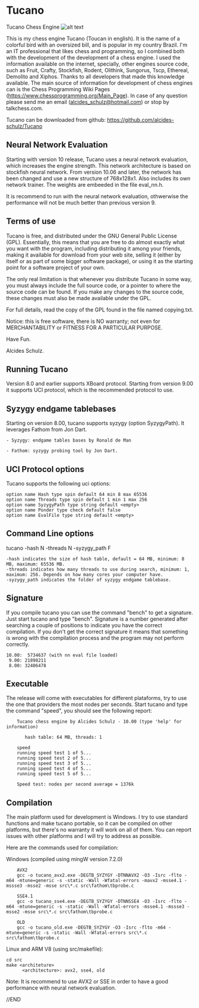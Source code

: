 # Tucano
Tucano Chess Engine ![alt text](image/tucano.bmp "Tucano")

This is my chess engine Tucano (Toucan in english). It is the name of a colorful bird with an oversized bill, and is popular in my country Brazil. 
I'm an IT professional that likes chess and programming, so I combined both with the development of the development of a chess engine. 
I used the information available on the internet, specially, other engines source code, such as Fruit, Crafty, Stockfish, Rodent, Olithink, Sungorus, Tscp, Ethereal, Demolito and Xiphos.
Thanks to all developers that made this knowledge available.
The main source of information for development of chess engines can is the Chess Programming Wiki Pages (https://www.chessprogramming.org/Main_Page).
In case of any question please send me an email (alcides_schulz@hotmail.com) or stop by talkchess.com.

Tucano can be downloaded from github: https://github.com/alcides-schulz/Tucano

Neural Network Evaluation
-------------------------
Starting with version 10 release, Tucano uses a neural network evaluation, which increases the engine strength. This network architecture is based on stockfish neural network.
From version 10.06 and later, the network has been changed and use a new structure of 768x128x1. Also includes its own network trainer. The weights are embeeded in the file eval_nn.h.

It is recommend to run with the neural network evaluation, othwerwise the performance will not be much better than previous version 9.

Terms of use
------------
Tucano is free, and distributed under the GNU General Public License (GPL). Essentially, this means that you are free to do almost exactly what you want with the program, including distributing it among your friends, making it available for download from your web site, selling it (either by itself or as part of some bigger software package), or using it as the starting point for a software project of your own.

The only real limitation is that whenever you distribute Tucano in some way, you must always include the full source code, or a pointer to where the source code can be found. If you make any changes to the source code, these changes must also be made available under the GPL.

For full details, read the copy of the GPL found in the file named copying.txt.

Notice: this is free software, there is NO warranty; not even for MERCHANTABILITY or FITNESS FOR A PARTICULAR PURPOSE.

Have Fun.

Alcides Schulz.

Running Tucano
--------------
Version 8.0 and earlier supports XBoard protocol.
Starting from version 9.00 it supports UCI protocol, which is the recommended protocol to use.

Syzygy endgame tablebases
-------------------------
Starting on version 8.00, tucano supports syzygy (option SyzygyPath). It leverages Fathom from Jon Dart.

    - Syzygy: endgame tables bases by Ronald de Man
    
    - Fathom: syzygy probing tool by Jon Dart.
    
    
UCI Protocol options
--------------------
Tucano supports the following uci options:

    option name Hash type spin default 64 min 8 max 65536
    option name Threads type spin default 1 min 1 max 256
    option name SyzygyPath type string default <empty>
    option name Ponder type check default false
    option name EvalFile type string default <empty>
    
Command Line options
--------------------
tucano -hash N -threads N -syzygy_path F

    -hash indicates the size of hash table, default = 64 MB, minimum: 8 MB, maximum: 65536 MB.
    -threads indicates how many threads to use during search, minimum: 1, maximum: 256. Depends on how many cores your computer have.
    -syzygy_path indicates the folder of syzygy endgame tablebase.
   
Signature
---------
If you compile tucano you can use the command "bench" to get a signature. Just start tucano and type "bench". 
Signature is a number generated after searching a couple of positions to indicate you have the correct compilation. 
If you don't get the correct signature it means that something is wrong with the compilation process and the program may not perform correctly.

    10.00:  5734637 (with nn eval file loaded)
     9.00: 21898211
     8.00: 32406478

 Executable
 ----------
The release will come with executables for different plataforms, try to use the one that providers the most nodes per seconds. 
Start tucano and type the command "speed", you should see the following report:

        Tucano chess engine by Alcides Schulz - 10.00 (type 'help' for information)

           hash table: 64 MB, threads: 1

        speed
        running speed test 1 of 5...
        running speed test 2 of 5...
        running speed test 3 of 5...
        running speed test 4 of 5...
        running speed test 5 of 5...

        Speed test: nodes per second average = 1376k


Compilation
-----------
The main platform used for development is Windows. 
I try to use standard functions and make tucano portable, so it can be compiled on other platforms, but there's no warranty it will work on all of them.
You can report issues with other platforms and I will try to address as possible.

Here are the commands used for compilation:

Windows (compiled using mingW version 7.2.0)

        AVX2
        gcc -o tucano_avx2.exe -DEGTB_SYZYGY -DTNNAVX2 -O3 -Isrc -flto -m64 -mtune=generic -s -static -Wall -Wfatal-errors -mavx2 -msse4.1 -mssse3 -msse2 -msse src\*.c src\fathom\tbprobe.c
        
        SSE4.1
        gcc -o tucano_sse4.exe -DEGTB_SYZYGY -DTNNSSE4 -O3 -Isrc -flto -m64 -mtune=generic -s -static -Wall -Wfatal-errors -msse4.1 -mssse3 -msse2 -msse src\*.c src\fathom\tbprobe.c
        
        OLD
        gcc -o tucano_old.exe -DEGTB_SYZYGY -O3 -Isrc -flto -m64 -mtune=generic -s -static -Wall -Wfatal-errors src\*.c src\fathom\tbprobe.c


Linux and ARM V8 (using src/makefile):
    
    cd src
    make <architeture>
          <architecture>: avx2, sse4, old

Note: It is recommend to use AVX2 or SSE in order to have a good performance with neural network evaluation. 

//END
